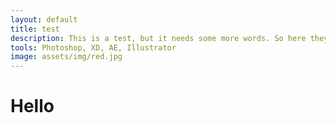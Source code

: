 ```yaml
---
layout: default
title: test
description: This is a test, but it needs some more words. So here they are.
tools: Photoshop, XD, AE, Illustrator
image: assets/img/red.jpg
---
```


# Hello
